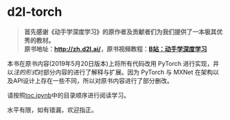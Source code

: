 # d2l-torch

> **首先感谢《动手学深度学习》的原作者及贡献者们为我们提供了一本极其优秀的教材。  
> 原书地址：<http://zh.d2l.ai/>，原书视频教程：[B站：动手学深度学习](https://space.bilibili.com/209599371/channel/detail?cid=23541)**


本书在原书内容(2019年5月20日版本)上将所有代码改用 PyTorch 进行实现，并以*注的形式*对部分内容的进行了解释与扩展。因为 PyTorch 与 MXNet 在架构以及API设计上存在一些不同，所以对原书内容进行了部分删改。


请按照[toc.ipynb](toc.ipynb)中的目录顺序进行阅读学习。


水平有限，如有错漏，欢迎指正。